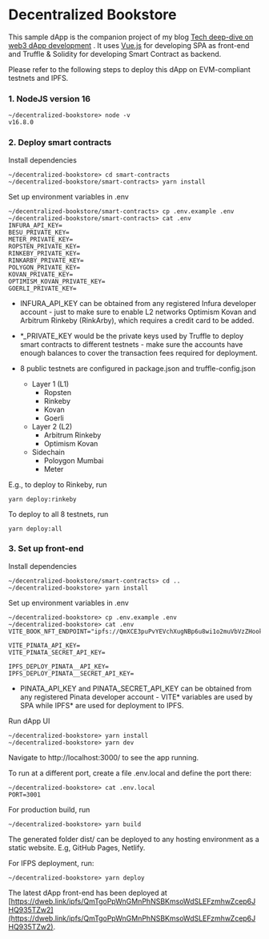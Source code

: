 # Decentralized Bookstore

This sample dApp is the companion project of my blog 
<a href="https://mirror.xyz/0x90f2036E332dfAD451ba9E9C82366F4ba79173d8/tJf6H6wsOfOGJIdWqopK7iopcuD0NRxdmn1_de2m_Lo" target="_blank">Tech deep-dive on web3 dApp development</a>
. It uses [Vue.js](https://vuejs.org/) for developing SPA as front-end and Truffle & Solidity for developing Smart Contract as backend.

Please refer to the following steps to deploy this dApp on EVM-compliant testnets and IPFS.

### 1. NodeJS version 16
```
~/decentralized-bookstore> node -v
v16.8.0
```

### 2. Deploy smart contracts

Install dependencies
```
~/decentralized-bookstore> cd smart-contracts
~/decentralized-bookstore/smart-contracts> yarn install
```

Set up environment variables in .env
```
~/decentralized-bookstore/smart-contracts> cp .env.example .env
~/decentralized-bookstore/smart-contracts> cat .env
INFURA_API_KEY=
BESU_PRIVATE_KEY=
METER_PRIVATE_KEY=
ROPSTEN_PRIVATE_KEY=
RINKEBY_PRIVATE_KEY=
RINKARBY_PRIVATE_KEY=
POLYGON_PRIVATE_KEY=
KOVAN_PRIVATE_KEY=
OPTIMISM_KOVAN_PRIVATE_KEY=
GOERLI_PRIVATE_KEY=
```

* INFURA_API_KEY can be obtained from any registered Infura developer account - just to make sure to enable L2 networks Optimism Kovan and Arbitrum Rinkeby (RinkArby), which requires a credit card to be added.

* *_PRIVATE_KEY would be the private keys used by Truffle to deploy smart contracts to different testnets - make sure the accounts have enough balances to cover the transaction fees required for deployment.

* 8 public testnets are configured in package.json and truffle-config.json
  * Layer 1 (L1)
    * Ropsten
    * Rinkeby
    * Kovan
    * Goerli
  * Layer 2 (L2)
    * Arbitrum Rinkeby
    * Optimism Kovan
  * Sidechain
    * Poloygon Mumbai
    * Meter

E.g., to deploy to Rinkeby, run
```
yarn deploy:rinkeby
```

To deploy to all 8 testnets, run
```
yarn deploy:all
```

### 3. Set up front-end

Install dependencies
```
~/decentralized-bookstore/smart-contracts> cd ..
~/decentralized-bookstore> yarn install
```

Set up environment variables in .env
```
~/decentralized-bookstore> cp .env.example .env
~/decentralized-bookstore> cat .env
VITE_BOOK_NFT_ENDPOINT="ipfs://QmXCE3puPvYEVchXugNBp6u8wi1o2muVbVzZHookyBqZ2S"

VITE_PINATA_API_KEY=
VITE_PINATA_SECRET_API_KEY=

IPFS_DEPLOY_PINATA__API_KEY=
IPFS_DEPLOY_PINATA__SECRET_API_KEY=
```

* PINATA_API_KEY and PINATA_SECRET_API_KEY can be obtained from any registered Pinata developer account - VITE* variables are used by SPA while IPFS* are used for deployment to IPFS.

Run dApp UI
```
~/decentralized-bookstore> yarn install
~/decentralized-bookstore> yarn dev
```

Navigate to http://localhost:3000/ to see the app running. 

To run at a different port, create a file .env.local and define the port there: 
```
~/decentralized-bookstore> cat .env.local
PORT=3001
```

For production build, run
```
~/decentralized-bookstore> yarn build
```

The generated folder dist/ can be deployed to any hosting environment as a static website. E.g, GitHub Pages, Netlify.

For IFPS deployment, run:
```
~/decentralized-bookstore> yarn deploy
```

The latest dApp front-end has been deployed at [https://dweb.link/ipfs/QmTgoPpWnGMnPhNSBKmsoWdSLEFzmhwZcep6JHQ935TZw2](https://dweb.link/ipfs/QmTgoPpWnGMnPhNSBKmsoWdSLEFzmhwZcep6JHQ935TZw2).
